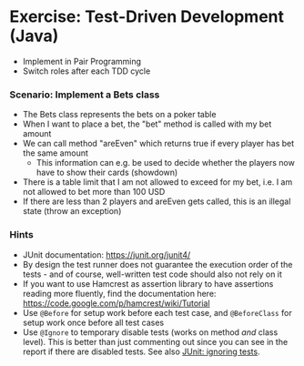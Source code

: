 # Exercise: Test-Driven Development (Java)

- Implement in Pair Programming
- Switch roles after each TDD cycle

### Scenario: Implement a Bets class

- The Bets class represents the bets on a poker table
- When I want to place a bet, the "bet" method is called with my bet amount
- We can call method "areEven" which returns true if every player has bet the same amount
  - This information can e.g. be used to decide whether the players now have to show their cards (showdown)
- There is a table limit that I am not allowed to exceed for my bet, i.e. I am not allowed to bet more than 100 USD
- If there are less than 2 players and areEven gets called, this is an illegal state (throw an exception)

### Hints

- JUnit documentation: https://junit.org/junit4/
- By design the test runner does not guarantee the execution order of the tests - and of course, well-written test code should also not rely on it
- If you want to use Hamcrest as assertion library to have assertions reading more fluently, find the documentation here: https://code.google.com/p/hamcrest/wiki/Tutorial
- Use `@Before` for setup work before each test case, and `@BeforeClass` for setup work once before all test cases
- Use `@Ignore` to temporary disable tests (works on method _and_ class level). This is better than just commenting out since you can see in the report if there are disabled tests. See also [JUnit: ignoring tests](https://github.com/junit-team/junit4/wiki/Ignoring-tests).
